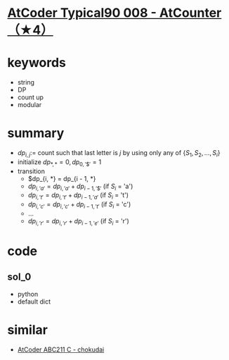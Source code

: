 # [AtCoder Typical90 008 - AtCounter（★4）](https://atcoder.jp/contests/typical90/tasks/typical90_h)


# keywords 
- string 
- DP
- count up
- modular 



# summary
- $dp_{i, j} :=$ count such that last letter is $j$ by using only any of $\{S_1, S_2, ..., S_{i}\}$
- initialize $dp_{*, *} = 0, dp_{0, '\$'} = 1$
- transition
  - $dp_{i, *} = dp_{i - 1, *}
  - $dp_{i, 'a'} = dp_{i, 'a'} + dp_{i - 1, '\$'}$ (if $S_i$ = 'a')
  - $dp_{i, 't'} = dp_{i, 't'} + dp_{i - 1, 'a'}$ (if $S_i$ = 't')
  - $dp_{i, 'c'} = dp_{i, 'c'} + dp_{i - 1, 't'}$ (if $S_i$ = 'c')
  - ...
  - $dp_{i, 'r'} = dp_{i, 'r'} + dp_{i - 1, 'e'}$ (if $S_i$ = 'r')



# code 
## sol_0
- python
- default dict 


# similar 
- [AtCoder ABC211 C - chokudai](https://atcoder.jp/contests/abc211/tasks/abc211_c)